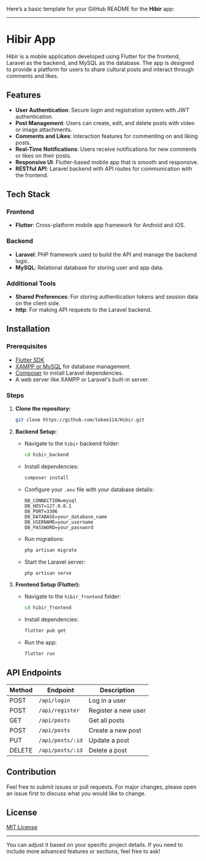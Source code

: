 Here’s a basic template for your GitHub README for the **Hibir** app:

---

# Hibir App

Hibir is a mobile application developed using Flutter for the frontend, Laravel as the backend, and MySQL as the database. The app is designed to provide a platform for users to share cultural posts and interact through comments and likes.

## Features

- **User Authentication**: Secure login and registration system with JWT authentication.
- **Post Management**: Users can create, edit, and delete posts with video or image attachments.
- **Comments and Likes**: Interaction features for commenting on and liking posts.
- **Real-Time Notifications**: Users receive notifications for new comments or likes on their posts.
- **Responsive UI**: Flutter-based mobile app that is smooth and responsive.
- **RESTful API**: Laravel backend with API routes for communication with the frontend.
  
## Tech Stack

### Frontend
- **Flutter**: Cross-platform mobile app framework for Android and iOS.
  
### Backend
- **Laravel**: PHP framework used to build the API and manage the backend logic.
- **MySQL**: Relational database for storing user and app data.

### Additional Tools
- **Shared Preferences**: For storing authentication tokens and session data on the client side.
- **http**: For making API requests to the Laravel backend.

## Installation

### Prerequisites
- [Flutter SDK](https://flutter.dev/docs/get-started/install)
- [XAMPP or MySQL](https://www.apachefriends.org/index.html) for database management.
- [Composer](https://getcomposer.org/download/) to install Laravel dependencies.
- A web server like XAMPP or Laravel's built-in server.

### Steps

1. **Clone the repository:**
   ```bash
   git clone https://github.com/takee114/Hibir.git
   ```

2. **Backend Setup:**
   - Navigate to the `hibir` backend folder:
     ```bash
     cd hibir_backend
     ```
   - Install dependencies:
     ```bash
     composer install
     ```
   - Configure your `.env` file with your database details:
     ```
     DB_CONNECTION=mysql
     DB_HOST=127.0.0.1
     DB_PORT=3306
     DB_DATABASE=your_database_name
     DB_USERNAME=your_username
     DB_PASSWORD=your_password
     ```
   - Run migrations:
     ```bash
     php artisan migrate
     ```
   - Start the Laravel server:
     ```bash
     php artisan serve
     ```

3. **Frontend Setup (Flutter):**
   - Navigate to the `hibir_frontend` folder:
     ```bash
     cd hibir_frontend
     ```
   - Install dependencies:
     ```bash
     flutter pub get
     ```
   - Run the app:
     ```bash
     flutter run
     ```

## API Endpoints

| Method | Endpoint        | Description                |
|--------|-----------------|----------------------------|
| POST   | `/api/login`     | Log in a user              |
| POST   | `/api/register`  | Register a new user        |
| GET    | `/api/posts`     | Get all posts              |
| POST   | `/api/posts`     | Create a new post          |
| PUT    | `/api/posts/:id` | Update a post              |
| DELETE | `/api/posts/:id` | Delete a post              |

## Contribution

Feel free to submit issues or pull requests. For major changes, please open an issue first to discuss what you would like to change.

## License

[MIT License](LICENSE)

---

You can adjust it based on your specific project details. If you need to include more advanced features or sections, feel free to ask!
